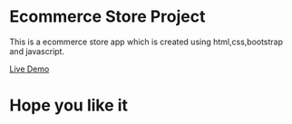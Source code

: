 # Ecommerce Store Project
This is a ecommerce store app which is created using html,css,bootstrap and javascript.

[Live Demo](https://anshuman182005.github.io/Ecommerce-Store/ "Ecommerce Store")
# Hope you like it
